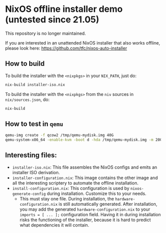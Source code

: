 # NixOS offline installer demo (untested since 21.05)

This repository is no longer maintained.

If you are interested in an unattended NixOS installer that also works offline, please look here: https://github.com/tfc/nixos-auto-installer

## How to build

To build the installer with the `<nixpkgs>` in your `NIX_PATH`, just do:

```bash
nix-build installer-iso.nix
```

To build the installer with the `<nixpkgs>` from the `niv` sources in `nix/sources.json`, do:

```bash
nix-build
```

## How to test in `qemu`

```bash
qemu-img create -f qcow2 /tmp/qemu-mydisk.img 40G
qemu-system-x86_64 -enable-kvm -boot d -hda /tmp/qemu-mydisk.img -m 2000 -bios $(nix-build '<nixpkgs>' -A pkgs.OVMF.fd --no-out-link)/FV/OVMF.fd -net none -cdrom result/iso/*.iso
```

## Interesting files:

- `installer-iso.nix`: This file assembles the NixOS configs and emits an
  installer ISO derivation.
- `installer-configuration.nix`: This image contains the other image and all the
  interesting scriptery to automate the offline installation.
- `install-configuration.nix`: This configuration is used by
  `nixos-generate-config` during installation. Customize this to your needs.
  - This must stay one file. During installation, the
    `hardware-configuration.nix` is still automatically generated. After
    installation, you may add the generated `hardware-configuration.nix` to your
    `imports = [ ... ];` configuration field. Having it in during installation
    risks the functioning of the installer, because it is hard to predict what
    dependencies it will contain.
